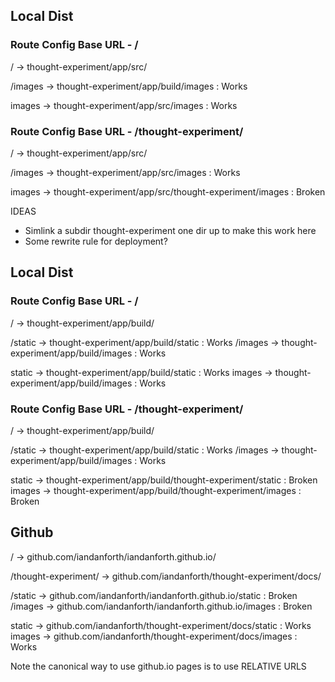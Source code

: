 ## Local Dist

### Route Config Base URL - /

/ -> thought-experiment/app/src/

/images -> thought-experiment/app/build/images : Works

images -> thought-experiment/app/src/images : Works

### Route Config Base URL - /thought-experiment/

/ -> thought-experiment/app/src/

/images -> thought-experiment/app/src/images : Works

images -> thought-experiment/app/src/thought-experiment/images : Broken

IDEAS

 - Simlink a subdir thought-experiment one dir up to make this work here
 - Some rewrite rule for deployment?

## Local Dist

### Route Config Base URL - /

/ -> thought-experiment/app/build/

/static -> thought-experiment/app/build/static : Works
/images -> thought-experiment/app/build/images : Works

static -> thought-experiment/app/build/static : Works
images -> thought-experiment/app/build/images : Works

### Route Config Base URL - /thought-experiment/

/ -> thought-experiment/app/build/

/static -> thought-experiment/app/build/static : Works
/images -> thought-experiment/app/build/images : Works

static -> thought-experiment/app/build/thought-experiment/static : Broken
images -> thought-experiment/app/build/thought-experiment/images : Broken


## Github

/ -> github.com/iandanforth/iandanforth.github.io/

/thought-experiment/ -> github.com/iandanforth/thought-experiment/docs/

/static -> github.com/iandanforth/iandanforth.github.io/static : Broken
/images -> github.com/iandanforth/iandanforth.github.io/images : Broken

static -> github.com/iandanforth/thought-experiment/docs/static : Works
images -> github.com/iandanforth/thought-experiment/docs/images : Works

Note the canonical way to use github.io pages is to use RELATIVE URLS



